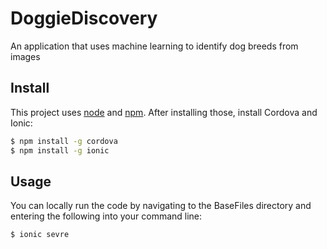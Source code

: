 # DoggieDiscovery
An application that uses machine learning to identify dog breeds from images

## Install

This project uses [node](http://nodejs.org) and [npm](https://npmjs.com). After installing those, install Cordova and Ionic:

```sh
$ npm install -g cordova
$ npm install -g ionic
```
## Usage
You can locally run the code by navigating to the BaseFiles directory and entering the following into your command line:

```sh
$ ionic sevre
```